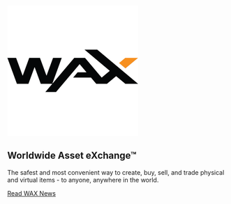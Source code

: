 
![WAX](/assets/block-production/waxio.png)

Worldwide Asset eXchange™
---

The safest and most convenient way to create, buy, sell, and trade physical and virtual items - to anyone, anywhere in the world.

[Read WAX News](https://eosdac.io/eos-news)
